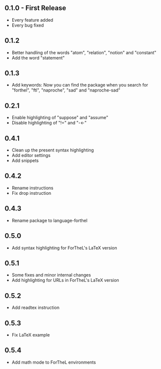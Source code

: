 ## 0.1.0 - First Release
* Every feature added
* Every bug fixed

## 0.1.2
* Better handling of the words "atom", "relation", "notion" and "constant"
* Add the word "statement"

## 0.1.3
* Add keywords: Now you can find the package when you search for "forthel",
  "ftl", "naproche", "sad" and "naproche-sad"

## 0.2.1
* Enable highlighting of "suppose" and "assume"
* Disable highlighting of "!=" and "-<-"

## 0.4.1
* Clean up the present syntax highlighting
* Add editor settings
* Add snippets

## 0.4.2
* Rename instructions
* Fix drop instruction

## 0.4.3
* Rename package to language-forthel

## 0.5.0
* Add syntax highlighting for ForTheL's LaTeX version

## 0.5.1
* Some fixes and minor internal changes
* Add highlighting for URLs in ForTheL's LaTeX version

## 0.5.2
* Add readtex instruction

## 0.5.3
* Fix LaTeX example

## 0.5.4
* Add math mode to ForTheL environments

